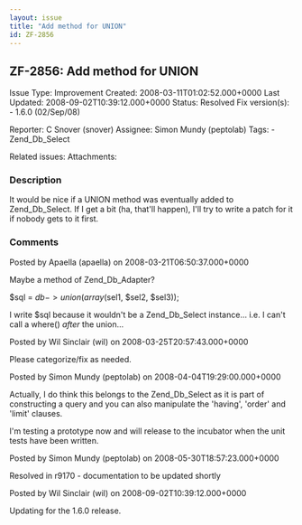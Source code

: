 ```yaml
---
layout: issue
title: "Add method for UNION"
id: ZF-2856
---
```


ZF-2856: Add method for UNION
-----------------------------

 Issue Type: Improvement Created: 2008-03-11T01:02:52.000+0000 Last Updated: 2008-09-02T10:39:12.000+0000 Status: Resolved Fix version(s): - 1.6.0 (02/Sep/08)
 
 Reporter:  C Snover (snover)  Assignee:  Simon Mundy (peptolab)  Tags: - Zend\_Db\_Select
 
 Related issues: 
 Attachments: 
### Description

It would be nice if a UNION method was eventually added to Zend\_Db\_Select. If I get a bit (ha, that'll happen), I'll try to write a patch for it if nobody gets to it first.

 

 

### Comments

Posted by Apaella (apaella) on 2008-03-21T06:50:37.000+0000

Maybe a method of Zend\_Db\_Adapter?

$sql = $db->union(array($sel1, $sel2, $sel3));

I write $sql because it wouldn't be a Zend\_Db\_Select instance... i.e. I can't call a where() _after_ the union...

 

 

Posted by Wil Sinclair (wil) on 2008-03-25T20:57:43.000+0000

Please categorize/fix as needed.

 

 

Posted by Simon Mundy (peptolab) on 2008-04-04T19:29:00.000+0000

Actually, I do think this belongs to the Zend\_Db\_Select as it is part of constructing a query and you can also manipulate the 'having', 'order' and 'limit' clauses.

I'm testing a prototype now and will release to the incubator when the unit tests have been written.

 

 

Posted by Simon Mundy (peptolab) on 2008-05-30T18:57:23.000+0000

Resolved in r9170 - documentation to be updated shortly

 

 

Posted by Wil Sinclair (wil) on 2008-09-02T10:39:12.000+0000

Updating for the 1.6.0 release.

 

 
